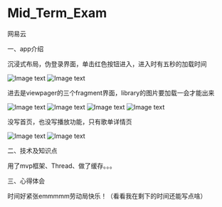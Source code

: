# Mid_Term_Exam
网易云

一、app介绍

沉浸式布局，伪登录界面，单击红色按钮进入，进入时有五秒的加载时间

![Image text](https://github.com/lucymaybequiet/Mid_Term_Exam/raw/master/jietu/Snipaste_2020-05-03_17-13-07.png)
![Image text](https://github.com/lucymaybequiet/Mid_Term_Exam/raw/master/jietu/Snipaste_2020-05-03_17-13-34.png)

进去是viewpager的三个fragment界面，library的图片要加载一会才能出来

![Image text](https://github.com/lucymaybequiet/Mid_Term_Exam/raw/master/jietu/Snipaste_2020-05-03_17-13-42.png)
![Image text](https://github.com/lucymaybequiet/Mid_Term_Exam/raw/master/jietu/Snipaste_2020-05-03_17-13-55.png)
![Image text](https://github.com/lucymaybequiet/Mid_Term_Exam/raw/master/jietu/Snipaste_2020-05-03_17-14-08.png)
![Image text](https://github.com/lucymaybequiet/Mid_Term_Exam/raw/master/jietu/Snipaste_2020-05-03_17-14-19.png)

没写首页，也没写播放功能，只有歌单详情页

![Image text](https://github.com/lucymaybequiet/Mid_Term_Exam/raw/master/jietu/Snipaste_2020-05-03_17-14-32.png)
![Image text](https://github.com/lucymaybequiet/Mid_Term_Exam/raw/master/jietu/Snipaste_2020-05-03_17-15-09.png)

二、技术及知识点

用了mvp框架、Thread、做了缓存。。。

三、心得体会

时间好紧张emmmmm劳动局快乐！（看看我在剩下的时间还能写点啥）
